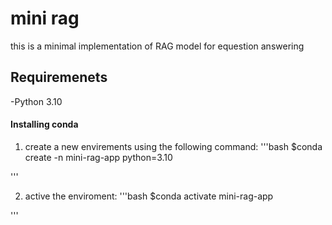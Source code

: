 # mini rag

this is a minimal implementation of RAG model for equestion answering 



## Requiremenets 


-Python 3.10

#### Installing conda 


1) create a new envirements using the following command:
'''bash
$conda create -n mini-rag-app python=3.10

'''

2) active the enviroment:
'''bash
$conda activate mini-rag-app

'''